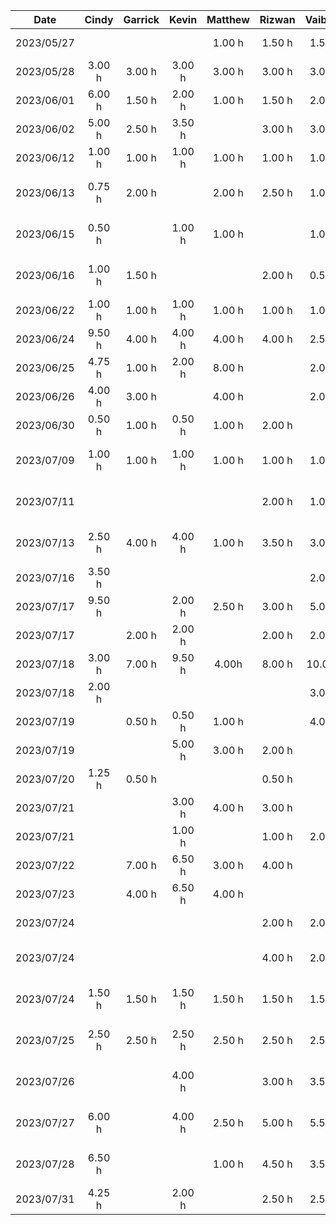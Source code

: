 |    Date    | Cindy  | Garrick | Kevin  | Matthew | Rizwan | Vaibhav |              Task               |
| :--------: | :----: | :-----: | :----: | :-----: | :----: | :-----: | :-----------------------------: |
| 2023/05/27 |        |         |        | 1.00 h  | 1.50 h | 1.50 h  |       Brainstorming Ideas       |
| 2023/05/28 | 3.00 h | 3.00 h  | 3.00 h | 3.00 h  | 3.00 h | 3.00 h  |        Demo Presentation        |
| 2023/06/01 | 6.00 h | 1.50 h  | 2.00 h | 1.00 h  | 1.50 h | 2.00 h  |      D1: Project Proposal       |
| 2023/06/02 | 5.00 h | 2.50 h  | 3.50 h |         | 3.00 h | 3.00 h  |      D1: Project Proposal       |
| 2023/06/12 | 1.00 h | 1.00 h  | 1.00 h | 1.00 h  | 1.00 h | 1.00 h  |      Architectural Diagram      |
| 2023/06/13 | 0.75 h | 2.00 h  |        | 2.00 h  | 2.50 h | 1.00 h  |    D2: Buddy Team Evaluation    |
| 2023/06/15 | 0.50 h |         | 1.00 h | 1.00 h  |        | 1.00 h  |    D2: Buddy Team Evaluation    |
| 2023/06/16 | 1.00 h | 1.50 h  |        |         | 2.00 h | 0.50 h  |    D2: Buddy Team Evaluation    |
| 2023/06/22 | 1.00 h | 1.00 h  | 1.00 h | 1.00 h  | 1.00 h | 1.00 h  |    D3: Prototype Demo (Plan)    |
| 2023/06/24 | 9.50 h | 4.00 h  | 4.00 h | 4.00 h  | 4.00 h | 2.50 h  |       D3: Prototype Demo        |
| 2023/06/25 | 4.75 h | 1.00 h  | 2.00 h | 8.00 h  |        | 2.00 h  |       D3: Prototype Demo        |
| 2023/06/26 | 4.00 h | 3.00 h  |        | 4.00 h  |        | 2.00 h  |      Implementing Features      |
| 2023/06/30 | 0.50 h | 1.00 h  | 0.50 h | 1.00 h  | 2.00 h |         |     D3: Prototype Demo Doc      |
| 2023/07/09 | 1.00 h | 1.00 h  | 1.00 h | 1.00 h  | 1.00 h | 1.00 h  | D4: Architectural Styles (Plan) |
| 2023/07/11 |        |         |        |         | 2.00 h | 1.00 h  |    D4: Architectural Styles     |
| 2023/07/13 | 2.50 h | 4.00 h  | 4.00 h | 1.00 h  | 3.50 h | 3.00 h  |    D4: Architectural Styles     |
| 2023/07/16 | 3.50 h |         |        |         |        | 2.00 h  |      Implementing Features      |
| 2023/07/17 | 9.50 h |         | 2.00 h | 2.50 h  | 3.00 h | 5.00 h  |      Implementing Features      |
| 2023/07/17 |        | 2.00 h  | 2.00 h |         | 2.00 h | 2.00 h  |       D5: Design Patterns       |
| 2023/07/18 | 3.00 h | 7.00 h  | 9.50 h |  4.00h  | 8.00 h | 10.00 h |      Implementing Features      |
| 2023/07/18 | 2.00 h |         |        |         |        | 3.00 h  |       D5: Design Patterns       |
| 2023/07/19 |        | 0.50 h  | 0.50 h | 1.00 h  |        | 4.00 h  |       D5: Design Patterns       |
| 2023/07/19 |        |         | 5.00 h | 3.00 h  | 2.00 h |         |      Implementing Features      |
| 2023/07/20 | 1.25 h | 0.50 h  |        |         | 0.50 h |         |       D5: Design Patterns       |
| 2023/07/21 |        |         | 3.00 h | 4.00 h  | 3.00 h |         |      Implementing Features      |
| 2023/07/21 |        |         | 1.00 h |         | 1.00 h | 2.00 h  |       D5: Design Patterns       |
| 2023/07/22 |        | 7.00 h  | 6.50 h | 3.00 h  | 4.00 h |         |      Implementing Features      |
| 2023/07/23 |        | 4.00 h  | 6.50 h | 4.00 h  |        |         |      Implementing Features      |
| 2023/07/24 |        |         |        |         | 2.00 h | 2.00 h  |      Implementing Features      |
| 2023/07/24 |        |         |        |         | 4.00 h | 2.00 h  |   D6: Arch + Design Document    |
| 2023/07/24 | 1.50 h | 1.50 h  | 1.50 h | 1.50 h  | 1.50 h | 1.50 h  |     D6: Demo Video Planning     |
| 2023/07/25 | 2.50 h | 2.50 h  | 2.50 h | 2.50 h  | 2.50 h | 2.50 h  |    D6: Demo Video Recording     |
| 2023/07/26 |        |         | 4.00 h |         | 3.00 h | 3.50 h  |   D6: Arch + Design Document    |
| 2023/07/27 | 6.00 h |         | 4.00 h | 2.50 h  | 5.00 h | 5.50 h  |   D6: Arch + Design Document    |
| 2023/07/28 | 6.50 h |         |        | 1.00 h  | 4.50 h | 3.50 h  |   D6: Arch + Design Document    |
| 2023/07/31 | 4.25 h |         | 2.00 h |         | 2.50 h | 2.50 h  |     D7: Final Status Report     |

